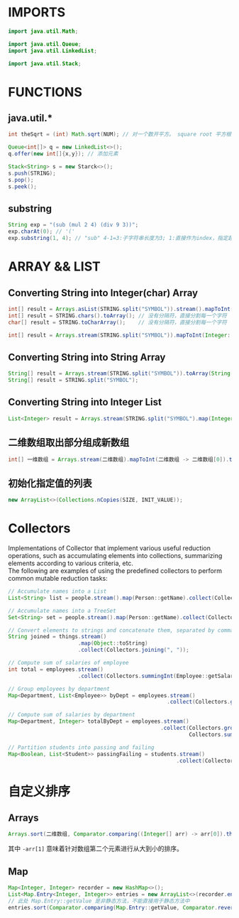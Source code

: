 # IMPORTS
``` Java
import java.util.Math;

import java.util.Queue;
import java.util.LinkedList;

import java.util.Stack;
```

# FUNCTIONS

## java.util.*
``` Java
int theSqrt = (int) Math.sqrt(NUM); // 对一个数开平方。 square root 平方根
```

``` Java
Queue<int[]> q = new LinkedList<>();
q.offer(new int[]{x,y}); // 添加元素
```

``` Java
Stack<String> s = new Starck<>();
s.push(STRING);
s.pop();
s.peek();
```

## substring
``` Java
String exp = "(sub (mul 2 4) (div 9 3))";
exp.charAt(0); // '('
exp.substring(1, 4); // "sub" 4-1=3:子字符串长度为3; 1:直接作为index，指定起始字符所在坐标。 4:作为结束字符，但是该字符不会存在子字符串中。
```

# ARRAY && LIST
## Converting String into Integer(char) Array
``` Java
int[] result = Arrays.asList(STRING.split("SYMBOL")).stream().mapToInt(Integer::parseInt).toArray();
int[] result = STRING.chars().toArray(); // 没有分隔符，直接分割每一个字符
char[] result = STRING.toCharArray();    // 没有分隔符，直接分割每一个字符
```

``` Java
int[] result = Arrays.stream(STRING.split("SYMBOL")).mapToInt(Integer::parseInt).toArray();
```

## Converting String into String Array
``` Java
String[] result = Arrays.stream(STRING.split("SYMBOL")).toArray(String[]::new);
String[] result = STRING.split("SYMBOL");
```

## Converting String into Integer List
``` Java
List<Integer> result = Arrays.stream(STRING.split("SYMBOL").map(Integer::parseInt).collect(Collectors.toList());
```


## 二维数组取出部分组成新数组
``` Java
int[] 一维数组 = Arrays.stream(二维数组).mapToInt(二维数组 -> 二维数组[0]).toArray();
```

## 初始化指定值的列表
``` Java
new ArrayList<>(Collections.nCopies(SIZE, INIT_VALUE));
```

# Collectors
Implementations of Collector that implement various useful reduction operations, such as accumulating elements into collections, summarizing elements according to various criteria, etc.  
The following are examples of using the predefined collectors to perform common mutable reduction tasks:
``` Java
// Accumulate names into a List
List<String> list = people.stream().map(Person::getName).collect(Collectors.toList());

// Accumulate names into a TreeSet
Set<String> set = people.stream().map(Person::getName).collect(Collectors.toCollection(TreeSet::new));

// Convert elements to strings and concatenate them, separated by commas
String joined = things.stream()
                      .map(Object::toString)
                      .collect(Collectors.joining(", "));

// Compute sum of salaries of employee
int total = employees.stream()
                      .collect(Collectors.summingInt(Employee::getSalary)));

// Group employees by department
Map<Department, List<Employee>> byDept = employees.stream()
                                                  .collect(Collectors.groupingBy(Employee::getDepartment));

// Compute sum of salaries by department
Map<Department, Integer> totalByDept = employees.stream()
                                                .collect(Collectors.groupingBy(Employee::getDepartment,
                                                         Collectors.summingInt(Employee::getSalary)));

// Partition students into passing and failing
Map<Boolean, List<Student>> passingFailing = students.stream()
                                                     .collect(Collectors.partitioningBy(s -> s.getGrade() >= PASS_THRESHOLD));
```

# 自定义排序
## Arrays
``` Java
Arrays.sort(二维数组, Comparator.comparing((Integer[] arr) -> arr[0]).thenComparing((Integer[] arr) -> -arr[1]));
```
其中 `-arr[1]` 意味着针对数组第二个元素进行从大到小的排序。

## Map
``` Java
Map<Integer, Integer> recorder = new HashMap<>();
List<Map.Entry<Integer, Integer>> entries = new ArrayList<>(recorder.entrySet());
// 此处 Map.Entry::getValue 是非静态方法，不能直接用于静态方法中
entries.sort(Comparator.comparing(Map.Entry::getValue, Comparator.reverseOrder()).thenComparing(Map.Entry::getKey));
```
